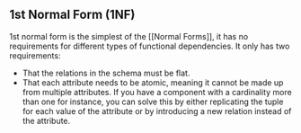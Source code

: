 ## 1st Normal Form (1NF)
1st normal form is the simplest of the [[Normal Forms]], it has no requirements for different types of functional dependencies. It only has two requirements:
* That the relations in the schema must be flat.
* That each attribute needs to be atomic, meaning it cannot be made up from multiple attributes. If you have a component with a cardinality more than one for instance, you can solve this by either replicating the tuple for each value of the attribute or by introducing a new relation instead of the attribute.